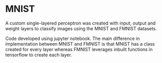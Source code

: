 # MNIST
A custom single-layered perceptron was created with input, output and weight layers to classify images using the MNIST and FMNIST datasets. 

Code developed using jupyter notebook. The main difference in implementation between MNIST and FMNIST is that MNIST has a class created for every layer whereas FMNIST leverages inbuilt functions in tensorflow to create each layer.
